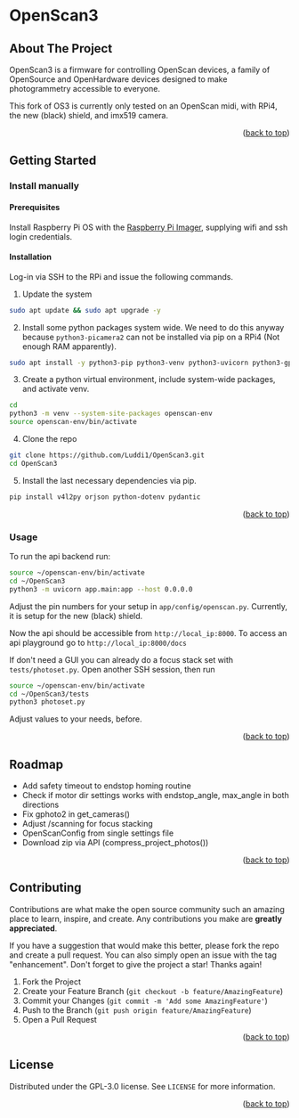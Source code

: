 <div id="top"></div>

# OpenScan3

<!-- ABOUT THE PROJECT -->
## About The Project

OpenScan3 is a firmware for controlling OpenScan devices, a family of OpenSource and OpenHardware devices designed to make photogrammetry accessible to everyone.

This fork of OS3 is currently only tested on an OpenScan midi, with RPi4, the new (black) shield, and imx519 camera. 

<p align="right">(<a href="#top">back to top</a>)</p>

<!-- GETTING STARTED -->
## Getting Started

### Install manually

#### Prerequisites

Install Raspberry Pi OS with the [Raspberry Pi Imager](https://www.raspberrypi.com/software/), supplying wifi and ssh login credentials. 

#### Installation

Log-in via SSH to the RPi and issue the following commands. 

1. Update the system

```sh
sudo apt update && sudo apt upgrade -y
```

2. Install some python packages system wide. 
We need to do this anyway because `python3-picamera2` can not be installed via pip on a RPi4 (Not enough RAM apparently). 

```sh
sudo apt install -y python3-pip python3-venv python3-uvicorn python3-gphoto2 python3-pillow python3-picamera2 python3-matplotlib python3-fastapi python3-numpy python3-rpi.gpio python3-libcamera
```

3. Create a python virtual environment, include system-wide packages, and activate venv. 

```sh
cd
python3 -m venv --system-site-packages openscan-env
source openscan-env/bin/activate
```

4. Clone the repo

```sh
git clone https://github.com/Luddi1/OpenScan3.git
cd OpenScan3
```

5. Install the last necessary dependencies via pip. 

```sh
pip install v4l2py orjson python-dotenv pydantic
```

<p align="right">(<a href="#top">back to top</a>)</p>

<!-- USAGE EXAMPLES -->
### Usage

To run the api backend run:
```sh
source ~/openscan-env/bin/activate
cd ~/OpenScan3
python3 -m uvicorn app.main:app --host 0.0.0.0
```
Adjust the pin numbers for your setup in `app/config/openscan.py`. 
Currently, it is setup for the new (black) shield. 

Now the api should be accessible from `http://local_ip:8000`. 
To access an api playground go to `http://local_ip:8000/docs`

If don't need a GUI you can already do a focus stack set with `tests/photoset.py`. 
Open another SSH session, then run 
```sh
source ~/openscan-env/bin/activate
cd ~/OpenScan3/tests
python3 photoset.py
```
Adjust values to your needs, before. 

<p align="right">(<a href="#top">back to top</a>)</p>

<!-- ROADMAP -->
## Roadmap

- Add safety timeout to endstop homing routine
- Check if motor dir settings works with endstop_angle, max_angle in both directions
- Fix gphoto2 in get_cameras()
- Adjust /scanning for focus stacking
- OpenScanConfig from single settings file
- Download zip via API (compress_project_photos())

<p align="right">(<a href="#top">back to top</a>)</p>



<!-- CONTRIBUTING -->
## Contributing

Contributions are what make the open source community such an amazing place to learn, inspire, and create. Any contributions you make are **greatly appreciated**.

If you have a suggestion that would make this better, please fork the repo and create a pull request. You can also simply open an issue with the tag "enhancement".
Don't forget to give the project a star! Thanks again!

1. Fork the Project
2. Create your Feature Branch (`git checkout -b feature/AmazingFeature`)
3. Commit your Changes (`git commit -m 'Add some AmazingFeature'`)
4. Push to the Branch (`git push origin feature/AmazingFeature`)
5. Open a Pull Request

<p align="right">(<a href="#top">back to top</a>)</p>



<!-- LICENSE -->
## License

Distributed under the GPL-3.0 license. See `LICENSE` for more information.

<p align="right">(<a href="#top">back to top</a>)</p>


